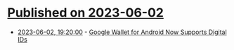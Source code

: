 # [Published on 2023-06-02](index.md)

* [2023-06-02, 19:20:00](https://tech.slashdot.org/story/23/06/02/1746232/google-wallet-for-android-now-supports-digital-ids?utm_source=rss1.0mainlinkanon&utm_medium=feed) - [Google Wallet for Android Now Supports Digital IDs](https://tech.slashdot.org/story/23/06/02/1746232/google-wallet-for-android-now-supports-digital-ids?utm_source=rss1.0mainlinkanon&utm_medium=feed)
